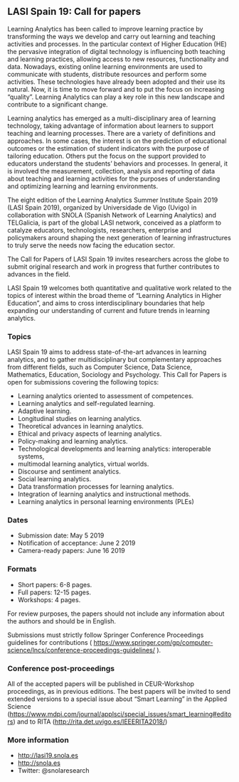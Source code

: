 ## LASI Spain 19: Call for papers

Learning Analytics has been called to improve learning practice by transforming the ways we develop and carry out learning and teaching activities and processes. In the particular context of Higher Education (HE) the pervasive integration of digital technology is influencing both teaching and learning practices, allowing access to new resources, functionality and data. Nowadays, existing online learning environments are used to communicate with students, distribute resources and perform some activities. These technologies have already been adopted and their use its natural. Now, it is time to move forward and to put the focus on increasing “quality”. Learning Analytics can play a key role in this new landscape and contribute to a significant change.

Learning analytics has emerged as a multi-disciplinary area of learning technology, taking advantage of information about learners to support teaching and learning processes. There are a variety of definitions and approaches. In some cases, the interest is on the prediction of educational outcomes or the estimation of student indicators with the purpose of tailoring education. Others put the focus on the support provided to educators understand the students’ behaviors and processes. In general, it is involved the measurement, collection, analysis and reporting of data about teaching and learning activities for the purposes of understanding and optimizing learning and learning environments. 

The eight edition of the Learning Analytics Summer Institute Spain 2019 (LASI Spain 2019), organized by Universidade de Vigo (Uvigo) in collaboration with SNOLA (Spanish Network of Learning Analytics) and TELGalicia, is part of the global LASI network, conceived as a platform to catalyze educators, technologists, researchers, enterprise and policymakers around shaping the next generation of learning infrastructures to truly serve the needs now facing the education sector.

The Call for Papers of LASI Spain 19 invites researchers across the globe to submit original research and work in progress that further contributes to advances in the field.

LASI Spain 19 welcomes both quantitative and qualitative work related to the topics of interest within the broad theme of “Learning Analytics in Higher Education”, and aims to cross interdisciplinary boundaries that help expanding our understanding of current and future trends in learning analytics.


### Topics

LASI Spain 19 aims to address state-of-the-art advances in learning analytics, and to gather multidisciplinary but complementary approaches from different fields, such as Computer Science, Data Science, Mathematics, Education, Sociology and Psychology.
This Call for Papers is open for submissions covering the following topics:
*    Learning analytics oriented to assessment of competences.
*    Learning analytics and self-regulated learning.
*    Adaptive learning.
*    Longitudinal studies on learning analytics.
*    Theoretical advances in learning analytics.
*    Ethical and privacy aspects of learning analytics.
*    Policy-making and learning analytics.
*    Technological developments and learning analytics: interoperable systems,
*    multimodal learning analytics, virtual worlds.
*    Discourse and sentiment analytics.
*    Social learning analytics.
*    Data transformation processes for learning analytics.
*    Integration of learning analytics and instructional methods.
*    Learning analytics in personal learning environments (PLEs)

### Dates

* Submission date:				May 5 2019
* Notification of acceptance: 	June 2 2019
* Camera-ready papers:			June 16 2019


### Formats

* Short papers: 6-8 pages.
* Full papers: 12-15 pages.
* Workshops: 4 pages.

 For review purposes, the papers should not include any information about the authors and should be in English.
 
Submissions must strictly follow Springer Conference Proceedings guidelines for contributions ( https://www.springer.com/gp/computer-science/lncs/conference-proceedings-guidelines/ ).

### Conference post-proceedings

All of the accepted papers will be published in CEUR-Workshop proceedings, as in previous editions. The best papers will be invited to send extended versions to a special issue about “Smart Learning” in the Applied Science (https://www.mdpi.com/journal/applsci/special_issues/smart_learning#editors) and to RITA (http://rita.det.uvigo.es/IEEERITA2018/)

### More information
* http://lasi19.snola.es
* http://snola.es
* Twitter: @snolaresearch
